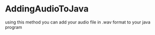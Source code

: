 # AddingAudioToJava
using this method you can add your audio file in .wav format to your java program
